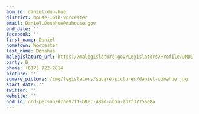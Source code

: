 ```yaml
---
aom_id: daniel-donahue
district: house-16th-worcester
email: Daniel.Donahue@mahouse.gov
end_date: ''
facebook: ''
first_name: Daniel
hometown: Worcester
last_name: Donahue
malegislature_url: https://malegislature.gov/Legislators/Profile/DMD1
party: D
phone: (617) 722-2014
picture: ''
square_picture: /img/legislators/square-pictures/daniel-donahue.jpg
start_date: ''
twitter: ''
website: ''
ocd_id: ocd-person/d70e97f1-b8ec-489d-ab5a-2b7f3775ae8a
---
```

